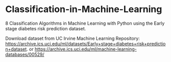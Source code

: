 # Classification-in-Machine-Learning
8 Classification Algorithms in Machine Learning with Python using the Early stage diabetes risk prediction dataset.
 
 Download dataset from UC Irvine Machine Learning Repository:
 https://archive.ics.uci.edu/ml/datasets/Early+stage+diabetes+risk+prediction+dataset.
 or https://archive.ics.uci.edu/ml/machine-learning-databases/00529/
